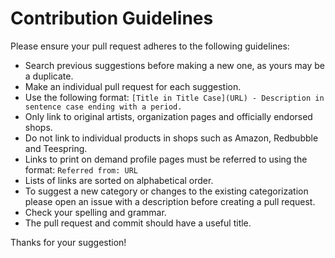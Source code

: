 # Contribution Guidelines

Please ensure your pull request adheres to the following guidelines:

* Search previous suggestions before making a new one, as yours may be a duplicate.
* Make an individual pull request for each suggestion.
* Use the following format: `[Title in Title Case](URL) - Description in sentence case ending with a period.`
* Only link to original artists, organization pages and officially endorsed shops.
* Do not link to individual products in shops such as Amazon, Redbubble and Teespring.
* Links to print on demand profile pages must be referred to using the format: `Referred from: URL`
* Lists of links are sorted on alphabetical order.
* To suggest a new category or changes to the existing categorization please open an issue with a description before creating a pull request.
* Check your spelling and grammar.
* The pull request and commit should have a useful title.

Thanks for your suggestion!